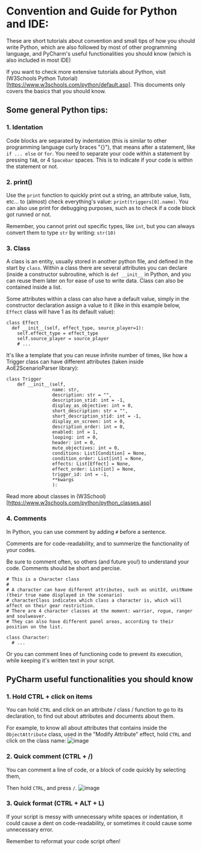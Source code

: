 # Convention and Guide for Python and IDE:
These are short tutorials about convention and small tips of how you should write Python, which are also followed by most of other programming language, and PyCharm's useful functionalities you should know (which is also included in most IDE)

If you want to check more extensive tutorials about Python, visit (W3Schools Python Tutorial)[https://www.w3schools.com/python/default.asp]. This documents only covers the basics that you should know.

## Some general Python tips:

### 1. Identation
Code blocks are separated by indentation (this is similar to other programming language curly braces "{}"), that means after a statement, like `if ... else` or `for`. You need to separate your code within a statement by pressing `TAB`, or 4 `Spacebar` spaces. This is to indicate if your code is within the statement or not.
### 2. print()
Use the `print` function to quickly print out a string, an attribute value, lists, etc... to (almost) check everything's value:
```print(triggers[0].name)```. 
You can also use print for debugging purposes, such as to check if a code block got runned or not.

Remember, you cannot print out specific types, like `int`, but you can always convert them to type `str` by writing: `str(10)`
### 3. Class
A class is an entity, usually stored in another python file, and defined in the start by `class`. Within a class there are several attributes you can declare (inside a constructor subroutine, which is `def __init__` in Python, and you can reuse them later on for ease of use to write data. Class can also be contained inside a list.

Some attributes within a class can also have a default value, simply in the constructor declaration assign a value to it (like in this example below, `Effect` class will have 1 as its default value):
```
class Effect
  def __init__(self, effect_type, source_player=1):
    self.effect_type = effect_type
    self.source_player = source_player
    # ...
```

It's like a template that you can reuse infinite number of times, like how a Trigger class can have different attributes (taken inside AoE2ScenarioParser library):
```
class Trigger
    def __init__(self,
                 name: str,
                 description: str = "",
                 description_stid: int = -1,
                 display_as_objective: int = 0,
                 short_description: str = "",
                 short_description_stid: int = -1,
                 display_on_screen: int = 0,
                 description_order: int = 0,
                 enabled: int = 1,
                 looping: int = 0,
                 header: int = 0,
                 mute_objectives: int = 0,
                 conditions: List[Condition] = None,
                 condition_order: List[int] = None,
                 effects: List[Effect] = None,
                 effect_order: List[int] = None,
                 trigger_id: int = -1,
                 **kwargs
                 ):
```

Read more about classes in (W3School)[https://www.w3schools.com/python/python_classes.asp]

### 4. Comments
In Python, you can use comment by adding `#` before a sentence.

Comments are for code-readability, and to summerize the functionality of your codes.

Be sure to comment often, so others (and future you!) to understand your code. Comments should be short and percise.
```
# This is a Character class
#
# A character can have different attributes, such as unitId, unitName (their true name displayed in the scenario)
# characterClass indicates which class a character is, which will affect on their gear restriction.
# There are 4 character classes at the moment: warrior, rogue, ranger and soulweaver.
# They can also have different panel areas, according to their position on the list.

class Character:
  # ...
```
Or you can comment lines of functioning code to prevent its execution, while keeping it's written text in your script.

## PyCharm useful functionalities you should know

### 1. Hold CTRL + click on items
You can hold `CTRL` and click on an attribute / class / function to go to its declaration, to find out about attributes and documents about them.

For example, to know all about attributes that contains inside the `ObjectAttribute` class, used in the "Modify Attribute" effect, hold `CTRL` and click on the class name:
![image](https://user-images.githubusercontent.com/40296674/151027885-4b79738b-dda7-4df5-bb87-3a9df59a5785.png)

### 2. Quick comment (CTRL + /)
You can comment a line of code, or a block of code quickly by selecting them,

Then hold `CTRL`, and press `/`.
![image](https://user-images.githubusercontent.com/40296674/151028180-2641477a-885f-4cca-bb4c-924238494cb4.png)

### 3. Quick format (CTRL + ALT + L)
If your script is messy with unnecessary white spaces or indentation, it could cause a dent on code-readability, or sometimes it could cause some unnecessary error.

Remember to reformat your code script often!


